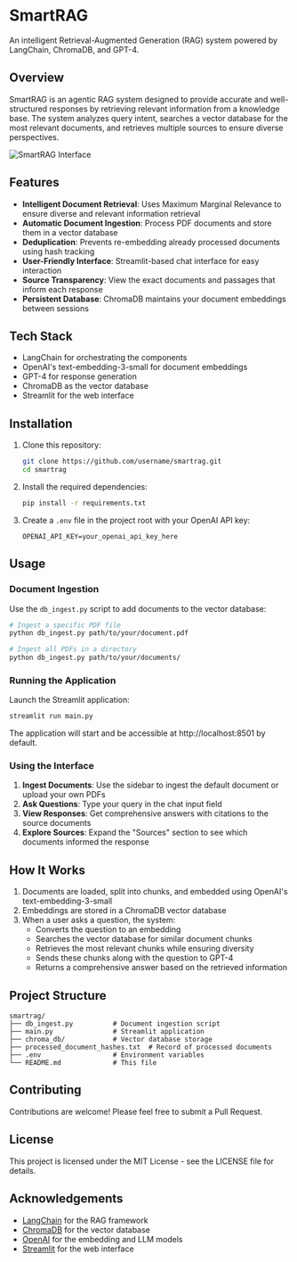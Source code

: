 # SmartRAG

An intelligent Retrieval-Augmented Generation (RAG) system powered by LangChain, ChromaDB, and GPT-4.

## Overview

SmartRAG is an agentic RAG system designed to provide accurate and well-structured responses by retrieving relevant information from a knowledge base. The system analyzes query intent, searches a vector database for the most relevant documents, and retrieves multiple sources to ensure diverse perspectives.

![SmartRAG Interface](![screencapture-localhost-8501-2025-03-08-13_26_31](https://github.com/user-attachments/assets/4e240101-d24d-487f-9d06-3bb2f5940736))

## Features

- **Intelligent Document Retrieval**: Uses Maximum Marginal Relevance to ensure diverse and relevant information retrieval
- **Automatic Document Ingestion**: Process PDF documents and store them in a vector database
- **Deduplication**: Prevents re-embedding already processed documents using hash tracking
- **User-Friendly Interface**: Streamlit-based chat interface for easy interaction
- **Source Transparency**: View the exact documents and passages that inform each response
- **Persistent Database**: ChromaDB maintains your document embeddings between sessions

## Tech Stack

- LangChain for orchestrating the components
- OpenAI's text-embedding-3-small for document embeddings
- GPT-4 for response generation
- ChromaDB as the vector database
- Streamlit for the web interface

## Installation

1. Clone this repository:
   ```bash
   git clone https://github.com/username/smartrag.git
   cd smartrag
   ```

2. Install the required dependencies:
   ```bash
   pip install -r requirements.txt
   ```

3. Create a `.env` file in the project root with your OpenAI API key:
   ```
   OPENAI_API_KEY=your_openai_api_key_here
   ```

## Usage

### Document Ingestion

Use the `db_ingest.py` script to add documents to the vector database:

```bash
# Ingest a specific PDF file
python db_ingest.py path/to/your/document.pdf

# Ingest all PDFs in a directory
python db_ingest.py path/to/your/documents/
```

### Running the Application

Launch the Streamlit application:

```bash
streamlit run main.py
```

The application will start and be accessible at http://localhost:8501 by default.

### Using the Interface

1. **Ingest Documents**: Use the sidebar to ingest the default document or upload your own PDFs
2. **Ask Questions**: Type your query in the chat input field
3. **View Responses**: Get comprehensive answers with citations to the source documents
4. **Explore Sources**: Expand the "Sources" section to see which documents informed the response

## How It Works

1. Documents are loaded, split into chunks, and embedded using OpenAI's text-embedding-3-small
2. Embeddings are stored in a ChromaDB vector database
3. When a user asks a question, the system:
   - Converts the question to an embedding
   - Searches the vector database for similar document chunks
   - Retrieves the most relevant chunks while ensuring diversity
   - Sends these chunks along with the question to GPT-4
   - Returns a comprehensive answer based on the retrieved information

## Project Structure

```
smartrag/
├── db_ingest.py          # Document ingestion script
├── main.py               # Streamlit application
├── chroma_db/            # Vector database storage
├── processed_document_hashes.txt  # Record of processed documents
├── .env                  # Environment variables
└── README.md             # This file
```

## Contributing

Contributions are welcome! Please feel free to submit a Pull Request.

## License

This project is licensed under the MIT License - see the LICENSE file for details.

## Acknowledgements

- [LangChain](https://github.com/langchain-ai/langchain) for the RAG framework
- [ChromaDB](https://github.com/chroma-core/chroma) for the vector database
- [OpenAI](https://openai.com/) for the embedding and LLM models
- [Streamlit](https://streamlit.io/) for the web interface
